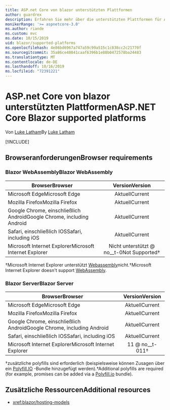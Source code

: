 ```yaml
---
title: ASP.net Core von blazor unterstützten Plattformen
author: guardrex
description: Erfahren Sie mehr über die unterstützten Plattformen für ASP.net Core blazor.
monikerRange: '>= aspnetcore-3.0'
ms.author: riande
ms.custom: mvc
ms.date: 10/15/2019
uid: blazor/supported-platforms
ms.openlocfilehash: 4e86bd6967a747a59c99a515c1c838cc2c21770f
ms.sourcegitcommit: 35a86ce48041caaf6396b1e88b0472578ba24483
ms.translationtype: MT
ms.contentlocale: de-DE
ms.lasthandoff: 10/16/2019
ms.locfileid: "72391221"
---
```

# <a name="aspnet-core-blazor-supported-platforms"></a><span data-ttu-id="5ac09-103">ASP.net Core von blazor unterstützten Plattformen</span><span class="sxs-lookup"><span data-stu-id="5ac09-103">ASP.NET Core Blazor supported platforms</span></span>

<span data-ttu-id="5ac09-104">Von [Luke Latham](https://github.com/guardrex)</span><span class="sxs-lookup"><span data-stu-id="5ac09-104">By [Luke Latham](https://github.com/guardrex)</span></span>

[!INCLUDE[](~/includes/blazorwasm-preview-notice.md)]

## <a name="browser-requirements"></a><span data-ttu-id="5ac09-105">Browseranforderungen</span><span class="sxs-lookup"><span data-stu-id="5ac09-105">Browser requirements</span></span>

### <a name="blazor-webassembly"></a><span data-ttu-id="5ac09-106">Blazor WebAssembly</span><span class="sxs-lookup"><span data-stu-id="5ac09-106">Blazor WebAssembly</span></span>

| <span data-ttu-id="5ac09-107">Browser</span><span class="sxs-lookup"><span data-stu-id="5ac09-107">Browser</span></span>                          | <span data-ttu-id="5ac09-108">Version</span><span class="sxs-lookup"><span data-stu-id="5ac09-108">Version</span></span>               |
| -------------------------------- | :-------------------: |
| <span data-ttu-id="5ac09-109">Microsoft Edge</span><span class="sxs-lookup"><span data-stu-id="5ac09-109">Microsoft Edge</span></span>                   | <span data-ttu-id="5ac09-110">Aktuell</span><span class="sxs-lookup"><span data-stu-id="5ac09-110">Current</span></span>               |
| <span data-ttu-id="5ac09-111">Mozilla Firefox</span><span class="sxs-lookup"><span data-stu-id="5ac09-111">Mozilla Firefox</span></span>                  | <span data-ttu-id="5ac09-112">Aktuell</span><span class="sxs-lookup"><span data-stu-id="5ac09-112">Current</span></span>               |
| <span data-ttu-id="5ac09-113">Google Chrome, einschließlich Android</span><span class="sxs-lookup"><span data-stu-id="5ac09-113">Google Chrome, including Android</span></span> | <span data-ttu-id="5ac09-114">Aktuell</span><span class="sxs-lookup"><span data-stu-id="5ac09-114">Current</span></span>               |
| <span data-ttu-id="5ac09-115">Safari, einschließlich IOS</span><span class="sxs-lookup"><span data-stu-id="5ac09-115">Safari, including iOS</span></span>            | <span data-ttu-id="5ac09-116">Aktuell</span><span class="sxs-lookup"><span data-stu-id="5ac09-116">Current</span></span>               |
| <span data-ttu-id="5ac09-117">Microsoft Internet Explorer</span><span class="sxs-lookup"><span data-stu-id="5ac09-117">Microsoft Internet Explorer</span></span>      | <span data-ttu-id="5ac09-118">Nicht unterstützt @ no__t-0</span><span class="sxs-lookup"><span data-stu-id="5ac09-118">Not Supported&dagger;</span></span> |

<span data-ttu-id="5ac09-119">&dagger;Microsoft Internet Explorer unterstützt [Webassembly](https://webassembly.org)nicht.</span><span class="sxs-lookup"><span data-stu-id="5ac09-119">&dagger;Microsoft Internet Explorer doesn't support [WebAssembly](https://webassembly.org).</span></span>

### <a name="blazor-server"></a><span data-ttu-id="5ac09-120">Blazor Server</span><span class="sxs-lookup"><span data-stu-id="5ac09-120">Blazor Server</span></span>

| <span data-ttu-id="5ac09-121">Browser</span><span class="sxs-lookup"><span data-stu-id="5ac09-121">Browser</span></span>                          | <span data-ttu-id="5ac09-122">Version</span><span class="sxs-lookup"><span data-stu-id="5ac09-122">Version</span></span>    |
| -------------------------------- | :--------: |
| <span data-ttu-id="5ac09-123">Microsoft Edge</span><span class="sxs-lookup"><span data-stu-id="5ac09-123">Microsoft Edge</span></span>                   | <span data-ttu-id="5ac09-124">Aktuell</span><span class="sxs-lookup"><span data-stu-id="5ac09-124">Current</span></span>    |
| <span data-ttu-id="5ac09-125">Mozilla Firefox</span><span class="sxs-lookup"><span data-stu-id="5ac09-125">Mozilla Firefox</span></span>                  | <span data-ttu-id="5ac09-126">Aktuell</span><span class="sxs-lookup"><span data-stu-id="5ac09-126">Current</span></span>    |
| <span data-ttu-id="5ac09-127">Google Chrome, einschließlich Android</span><span class="sxs-lookup"><span data-stu-id="5ac09-127">Google Chrome, including Android</span></span> | <span data-ttu-id="5ac09-128">Aktuell</span><span class="sxs-lookup"><span data-stu-id="5ac09-128">Current</span></span>    |
| <span data-ttu-id="5ac09-129">Safari, einschließlich IOS</span><span class="sxs-lookup"><span data-stu-id="5ac09-129">Safari, including iOS</span></span>            | <span data-ttu-id="5ac09-130">Aktuell</span><span class="sxs-lookup"><span data-stu-id="5ac09-130">Current</span></span>    |
| <span data-ttu-id="5ac09-131">Microsoft Internet Explorer</span><span class="sxs-lookup"><span data-stu-id="5ac09-131">Microsoft Internet Explorer</span></span>      | <span data-ttu-id="5ac09-132">11 @ no__t-0</span><span class="sxs-lookup"><span data-stu-id="5ac09-132">11&dagger;</span></span> |

<span data-ttu-id="5ac09-133">&dagger;zusätzliche polyfills sind erforderlich (beispielsweise können Zusagen über ein [Polyfill.IO](https://polyfill.io/v3/) -Bundle hinzugefügt werden).</span><span class="sxs-lookup"><span data-stu-id="5ac09-133">&dagger;Additional polyfills are required (for example, promises can be added via a [Polyfill.io](https://polyfill.io/v3/) bundle).</span></span>

## <a name="additional-resources"></a><span data-ttu-id="5ac09-134">Zusätzliche Ressourcen</span><span class="sxs-lookup"><span data-stu-id="5ac09-134">Additional resources</span></span>

* <xref:blazor/hosting-models>
